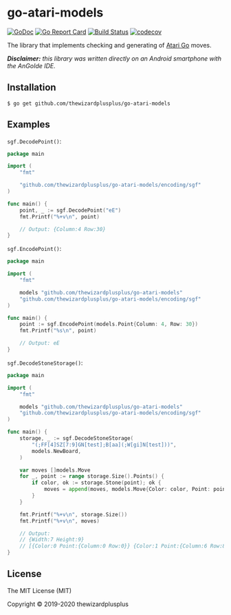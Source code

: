 # go-atari-models

[![GoDoc](https://godoc.org/github.com/thewizardplusplus/go-atari-models?status.svg)](https://godoc.org/github.com/thewizardplusplus/go-atari-models)
[![Go Report Card](https://goreportcard.com/badge/github.com/thewizardplusplus/go-atari-models)](https://goreportcard.com/report/github.com/thewizardplusplus/go-atari-models)
[![Build Status](https://travis-ci.org/thewizardplusplus/go-atari-models.svg?branch=master)](https://travis-ci.org/thewizardplusplus/go-atari-models)
[![codecov](https://codecov.io/gh/thewizardplusplus/go-atari-models/branch/master/graph/badge.svg)](https://codecov.io/gh/thewizardplusplus/go-atari-models)

The library that implements checking and generating of [Atari Go](https://senseis.xmp.net/?AtariGo) moves.

_**Disclaimer:** this library was written directly on an Android smartphone with the AnGoIde IDE._

## Installation

```
$ go get github.com/thewizardplusplus/go-atari-models
```

## Examples

`sgf.DecodePoint()`:

```go
package main

import (
	"fmt"

	"github.com/thewizardplusplus/go-atari-models/encoding/sgf"
)

func main() {
	point, _ := sgf.DecodePoint("eE")
	fmt.Printf("%+v\n", point)

	// Output: {Column:4 Row:30}
}
```

`sgf.EncodePoint()`:

```go
package main

import (
	"fmt"

	models "github.com/thewizardplusplus/go-atari-models"
	"github.com/thewizardplusplus/go-atari-models/encoding/sgf"
)

func main() {
	point := sgf.EncodePoint(models.Point{Column: 4, Row: 30})
	fmt.Printf("%s\n", point)

	// Output: eE
}
```

`sgf.DecodeStoneStorage()`:

```go
package main

import (
	"fmt"

	models "github.com/thewizardplusplus/go-atari-models"
	"github.com/thewizardplusplus/go-atari-models/encoding/sgf"
)

func main() {
	storage, _ := sgf.DecodeStoneStorage(
		"(;FF[4]SZ[7:9]GN[test];B[aa](;W[gi]N[test]))",
		models.NewBoard,
	)

	var moves []models.Move
	for _, point := range storage.Size().Points() {
		if color, ok := storage.Stone(point); ok {
			moves = append(moves, models.Move{Color: color, Point: point})
		}
	}

	fmt.Printf("%+v\n", storage.Size())
	fmt.Printf("%+v\n", moves)

	// Output:
	// {Width:7 Height:9}
	// [{Color:0 Point:{Column:0 Row:0}} {Color:1 Point:{Column:6 Row:8}}]
}
```

## License

The MIT License (MIT)

Copyright &copy; 2019-2020 thewizardplusplus
